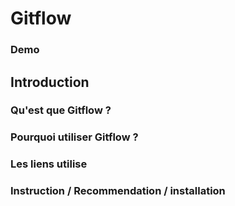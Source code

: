 # Gitflow

### Demo

## Introduction

### Qu'est que Gitflow ?

### Pourquoi utiliser Gitflow ?

### Les liens utilise

### Instruction / Recommendation / installation 
